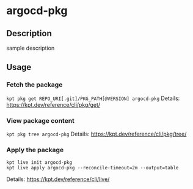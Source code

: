 # argocd-pkg

## Description
sample description

## Usage

### Fetch the package
`kpt pkg get REPO_URI[.git]/PKG_PATH[@VERSION] argocd-pkg`
Details: https://kpt.dev/reference/cli/pkg/get/

### View package content
`kpt pkg tree argocd-pkg`
Details: https://kpt.dev/reference/cli/pkg/tree/

### Apply the package
```
kpt live init argocd-pkg
kpt live apply argocd-pkg --reconcile-timeout=2m --output=table
```
Details: https://kpt.dev/reference/cli/live/
